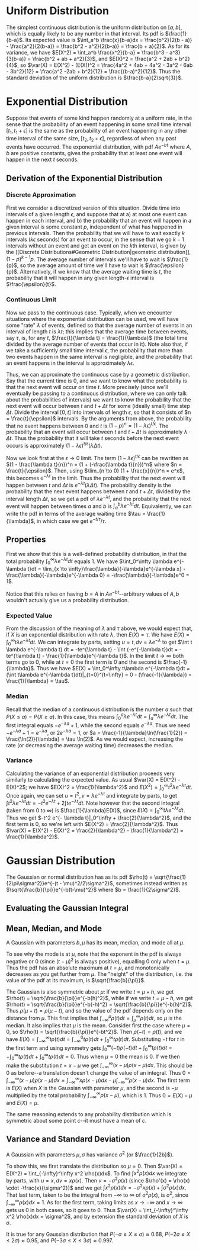 # Uniform Distribution
The simplest continuous distribution is the uniform distribution on $[a, b]$, which is equally likely to be any number in that interval. Its pdf is $\frac{1}{b-a}$. Its expected value is $\int_a^b \frac{x}{b-a}dx = \frac{b^2}{2(b - a)} - \frac{a^2}{2(b-a)} = \frac{b^2 - a^2}{2(b-a)} = \frac{b + a}{2}$. As for its variance, we have $E(X^2) = \int_a^b \frac{x^2}{b-a} = \frac{b^3 - a^3}{3(b-a)} = \frac{b^2 + ab + a^2}{3}$, and $E(X)^2 = \frac{a^2 + 2ab + b^2}{4}$, so $\var(X) = E(X^2) - (E(X))^2 = \frac{4a^2 + 4ab + 4a^2 - 3a^2 - 6ab - 3b^2}{12} = \frac{a^2 -2ab + b^2}{12} = \frac{(b-a)^2}{12}$. Thus the standard deviation of the uniform distribution is $\frac{b-a}{2\sqrt{3}}$. 

# Exponential Distribution
Suppose that events of some kind happen randomly at a uniform rate, in the sense that the probability of an event happening in some small time interval $[t_1, t_1 + \epsilon]$ is the same as the probability of an event happening in any other time interval of the same size, $[t_2, t_2 + \epsilon]$, regardless of when any past events have occurred. The exponential distribution, with pdf $Ae^{-bt}$ where $A, b$ are positive constants, gives the probability that at least one event will happen in the next $t$ seconds. 
## Derivation of the Exponential Distribution
### Discrete Approximation
First we consider a discretized version of this situation. Divide time into intervals of a given length $\epsilon$, and suppose that at a) at most one event can happen in each interval, and b) the probability that an event will happen in a given interval is some constant $p$, independent of what has happened in previous intervals. Then the probability that we will have to wait exactly $k$ intervals ($k\epsilon$ seconds) for an event to occur, in the sense that we go $k-1$ intervals without an event and get an event on the $k$th interval, is given by the [[Discrete Distributions#Geometric Distribution|geometric distribution]], $(1 - p)^{k-1}p$. The average number of intervals we'll have to wait is $\frac{1}{p}$, so the average amount of time we'll have to wait is $\frac{\epsilon}{p}$. Alternatively, if we know that the average waiting time is $t$, the probability that it will happen in any given length-$\epsilon$ interval is $\frac{\epsilon}{t}$. 
### Continuous Limit
Now we pass to the continuous case. Typically, when we encounter situations where the exponential distribution can be used, we will have some "rate" $\lambda$ of events, defined so that the average number of events in an interval of length $t$ is $\lambda t$; this implies that the average time between events, say $\tau$, is, for any $t$, $\frac{t}{\lambda t} = \frac{1}{\lambda}$ (the total time divided by the average number of events that occur in it). Note also that, if we take a sufficiently small time interval $\epsilon$, the probability that more than two events happen in the same interval is negligible, and the probability that an event happens in the interval is approximately $\lambda \epsilon$. 

Thus, we can approximate the continuous case by a geometric distribution. Say that the current time is $0$, and we want to know what the probability is that the next event will occur on time $t$. More precisely (since we'll eventually be passing to a continuous distribution, where we can only talk about the probabilities of intervals) we want to know the probability that the next event will occur between $t$ and $t + \Delta t$ for some (ideally small) time step $\Delta t$. Divide the interval $[0, t]$ into intervals of length $\epsilon$, so that it consists of $n = \frac{t}{\epsilon}$ intervals. By the arguments from above, the probability that no event happens between $0$ and $t$ is $(1 - p)^n = (1 - \lambda \epsilon)^{t/\epsilon}$. The probability that an event will occur between $t$ and $t + \Delta t$ is approximately $\lambda \cdot \Delta t$. Thus the probability that it will take $t$ seconds before the next event occurs is approximately $(1 - \lambda \epsilon)^{t/\epsilon}(\lambda \Delta t)$. 

Now we look first at the $\epsilon \to 0$ limit. The term $(1 - \lambda \epsilon)^{t/\epsilon}$ can be rewritten as $(1 - \frac{\lambda t}{n})^n = (1 + (-\frac{\lambda t}{n}))^n$ where $n = \frac{t}{\epsilon}$. Then, using $\lim_{n \to 0} (1 + \frac{x}{n})^n = e^x$, this becomes $e^{-\lambda t}$ in the limit. Thus the probability that the next event will happen between $t$ and $\Delta t$ is $e^{-\lambda t}(\lambda \Delta t)$. The probability density is the probability that the next event happens between $t$ and $t + \Delta t$, divided by the interval length $\Delta t$, so we get a pdf of $\lambda e^{-\lambda t}$, and the probability that the next event will happen between times $a$ and $b$ is $\int_a^b \lambda e^{-\lambda t}dt$. Equivalently, we can write the pdf in terms of the average waiting time $\tau = \frac{1}{\lambda}$, in which case we get  $e^{-t/\tau}/\tau$. 
## Properties
First we show that this is a well-defined probability distribution, in that the total probability $\int_0^\infty \lambda e^{-\lambda t}dt$ equals $1$. We have $\int_0^\infty \lambda e^{-\lambda t}dt = \lim_{x \to \infty}\frac{\lambda}{-\lambda}e^{-\lambda x} - \frac{\lambda}{-\lambda}e^{-\lambda 0} = -\frac{\lambda}{-\lambda}e^0 = 1$. 

Notice that this relies on having $b = A$ in $Ae^{-bt}$--arbitrary values of $A, b$ wouldn't actually give us a probability distribution. 
### Expected Value
From the discussion of the meaning of $\lambda$ and $\tau$ above, we would expect that, if $X$ is an exponential distribution with rate $\lambda$, then $E(X) = \tau$. We have $E(X) = \int_0^\infty t\lambda e^{-\lambda t}dt$. We can integrate by parts, setting $u = t, dv = \lambda e^{-\lambda}$ to get $\int t \lambda e^{-\lambda t} dt = -te^{\lambda t} - \int (-e^{-\lambda t})dt = -te^{\lambda t} - \frac{1}{\lambda}e^{-\lambda t}$. In the limit $t \to \infty$ both terms go to $0$, while at $t = 0$ the first term is $0$ and the second is $\frac{-1}{\lambda}$. Thus we have $E(X) = \int_0^\infty t\lambda e^{-\lambda t}dt =  (\int t\lambda e^{-\lambda t}dt)|_{t=0}^{t=\infty} = 0 - (\frac{-1}{\lambda}) = \frac{1}{\lambda} = \tau$. 
### Median
Recall that the median of a continuous distribution is the number $a$ such that $P(X \leq a) = P(X \geq a)$. In this case, this means $\int_0^a \lambda e^{-\lambda t}dt = \int_a^\infty \lambda e^{-\lambda t}dt$. The first integral equals $-e^{-\lambda a} + 1$, while the second equals $e^{-\lambda a}$. Thus we need $-e^{-\lambda a} + 1 = e^{-\lambda a}$, or $2e^{-\lambda a} = 1$, or $a = \frac{-1}{\lambda}\ln(\frac{1}{2}) = \frac{\ln(2)}{\lambda} = \tau \ln(2)$. As we would expect, increasing the rate (or decreasing the average waiting time) decreases the median. 

### Variance 
Calculating the variance of an exponential distribution proceeds very similarly to calculating the expected value. As usual $\var(X) = E(X^2) - E(X)^2$; we have $E(X)^2 = \frac{1}{\lambda^2}$ and $E(X^2) = \int_0^\infty t^2 \lambda e^{-\lambda t}dt$. Once again, we can set $u = t^2, v = \lambda e^{-\lambda t}$ and integrate by parts, to get $\int t^2 \lambda e^{-\lambda t}dt = -t^2 e^{-\lambda t} + 2\int t e^{-\lambda t}dt$. Note however that the second integral (taken from $0$ to $\infty$) is $\frac{1}{\lambda}E(X)$, since $E(X) = \int_0^\infty t\lambda e^{-\lambda t}dt$. Thus we get $-t^2 e^{- \lambda t}|_0^\infty + \frac{2}{\lambda^2}$, and the first term is $0$, so we're left with $E(X^2) = \frac{2}{\lambda^2}$. Thus $\var(X) = E(X^2) - E(X)^2 = \frac{2}{\lambda^2} - \frac{1}{\lambda^2} = \frac{1}{\lambda^2}$. 

# Gaussian Distribution
The Gaussian or normal distribution has as its pdf $\rho(t) = \sqrt{\frac{1}{2\pi\sigma^2}}e^{-(t - \mu)^2/2\sigma^2}$, sometimes instead written as $\sqrt{\frac{b}{\pi}}e^{-b(t-\mu)^2}$ where $b = \frac{1}{2\sigma^2}$. 
## Evaluating the Gaussian Integral

## Mean, Median, and Mode
A Gaussian with parameters $b, \mu$ has its mean, median, and mode all at $\mu$. 

To see why the mode is at $\mu$, note that the exponent in the pdf is always negative or $0$ (since $(t-\mu)^2$ is always positive), equalling $0$ only when $t = \mu$. Thus the pdf has an absolute maximum at $t = \mu$, and monotonically decreases as you get further from $\mu$. The "height" of the distribution, i.e. the value of the pdf at its maximum, is $\sqrt{\frac{b}{\pi}}$. 

The Gaussian is also symmetric about $\mu$: if we write $t = \mu + h$, we get $\rho(t) = \sqrt{\frac{b}{\pi}}e^{-b(h)^2}$, while if we write $t = \mu - h$, we get $\rho(t) = \sqrt{\frac{b}{\pi}}e^{-b(-h)^2} =  \sqrt{\frac{b}{\pi}}e^{-b(h)^2}$. Thus $\rho(\mu + t) = \rho(\mu - t)$, and so the value of the pdf depends only on the distance from $\mu$. This first implies that $\int_{-\infty}^\mu \rho(t)dt = \int_\mu^\infty \rho(t)dt$, so $\mu$ is the median. It also implies that $\mu$ is the mean. Consider first the case where $\mu = 0$, so $\rho(t) = \sqrt{\frac{b}{\pi}}e^{-bt^2}$. Then $\rho(-t) = \rho(t)$, and we have $E(X) = \int_{-\infty}^\infty t\rho(t)dt = \int_{-\infty}^0 t\rho(t)dt + \int_0^\infty t\rho(t)dt$. Substituting $-t$ for $t$ in the first term and using symmetry gets $\int_0^\infty (-t)\rho(-t)dt + \int_0^\infty t\rho(t)dt = -\int_0^\infty t\rho(t)dt + \int_0^\infty t\rho(t)dt = 0$. Thus when $\mu = 0$ the mean is $0$. If we then make the substitution $t = x - \mu$ we get $\int_{-\infty}^\infty (x - \mu)\rho(x - \mu)dx$. This should be $0$ as before--a translation doesn't change the value of an integral. Thus $0 = \int_{-\infty}^\infty (x - \mu)\rho(x - \mu)dx = \int_{-\infty}^\infty x\rho(x - \mu)dx - \mu\int_{-\infty}^\infty \rho(x - \mu)dx$. The first term is $E(X)$ when $X$ is the Gaussian with parameter $\mu$, and the second is $-\mu$ multiplied by the total probability $\int_{-\infty}^\infty \rho(x - \mu)$, which is $1$. Thus $0 = E(X) - \mu$ and $E(X) = \mu$. 

The same reasoning extends to any probability distribution which is symmetric about some point $c$--it must have a mean of $c$. 

## Variance and Standard Deviation
A Gaussian with parameters $\mu, \sigma$ has variance $\sigma^2$ (or $\frac{1}{2b}$).

To show this, we first translate the distribution so $\mu = 0$. Then $\var(X) = E(X^2) = \int_{-\infty}^\infty x^2 \rho(x)dx$. To find $\int x^2 \rho(x)dx$ we integrate by parts, with $u = x, dv = x\rho(x)$. Then $v = -\sigma^2 \rho(x)$ (since $\rho'(x) = \rho(x) \cdot -\frac{x}{\sigma^2})$ and we get $\int x^2 \rho(x)dx = -\sigma^2 x\rho(x) + \int \sigma^2 \rho(x)dx$. That last term, taken to be the integral from $-\infty$ to $\infty$ of $\sigma^2 \rho(x)$, is $\sigma^2$, since $\int_{-\infty}^\infty \rho(x)dx = 1$. As for the first term, taking limits as $x \to -\infty$ and $x \to \infty$ gets us $0$ in both cases, so it goes to $0$. Thus $\var(X) = \int_{-\infty}^\infty x^2 \rho(x)dx = \sigma^2$, and by extension the standard deviation of $X$ is $\sigma$. 

It is true for any Gaussian distribution that $P(-\sigma \leq X \leq \sigma) \approx 0.68$, $P(-2\sigma \leq X \leq 2\sigma) \approx 0.95$, and $P(-3\sigma \leq X \leq 3\sigma) \approx 0.997$. 

